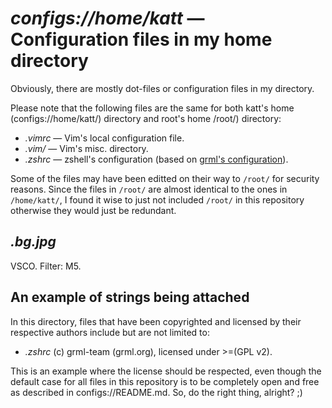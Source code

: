 # *configs://home/katt* &mdash; Configuration files in my home directory
Obviously, there are mostly dot-files or configuration files in my directory.

Please note that the following files are the same for both katt's home
(configs://home/katt/) directory and root's home /root/) directory:

- *.vimrc* &mdash; Vim's local configuration file.
- *.vim/* &mdash; Vim's misc. directory.
- *.zshrc* &mdash; zshell's configuration (based on [grml's
  configuration](https://grml.org/zsh/)).

Some of the files may have been editted on their way to `/root/` for
security reasons. Since the files in `/root/` are almost identical to the ones
in `/home/katt/`, I found it wise to just not included `/root/` in this
repository otherwise they would just be redundant.

## *.bg.jpg*
VSCO. Filter: M5.

## An example of strings being attached
In this directory, files that have been copyrighted and licensed by their
respective authors include but are not limited to:

- *.zshrc* (c) grml-team (grml.org), licensed under >=(GPL v2).

This is an example where the license should be respected, even though the
default case for all files in this repository is to be completely open and free
as described in configs://README.md. So, do the right thing, alright? ;)
